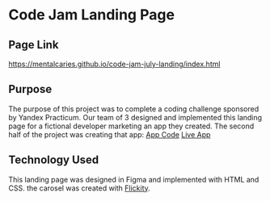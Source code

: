 # Code Jam Landing Page

## Page Link

<https://mentalcaries.github.io/code-jam-july-landing/index.html>

## Purpose

The purpose of this project was to complete a coding challenge sponsored by Yandex Practicum. Our team of 3 designed and implemented this landing page for a fictional developer marketing an app they created. The second half of the project was creating that app:
[App Code](https://github.com/mariawright05/code-jam-july-app)
[Live App](https://mariawright05.github.io/code-jam-july-app/)

## Technology Used

This landing page was designed in Figma and implemented with HTML and CSS. the carosel was created with [Flickity](https://flickity.metafizzy.co).
